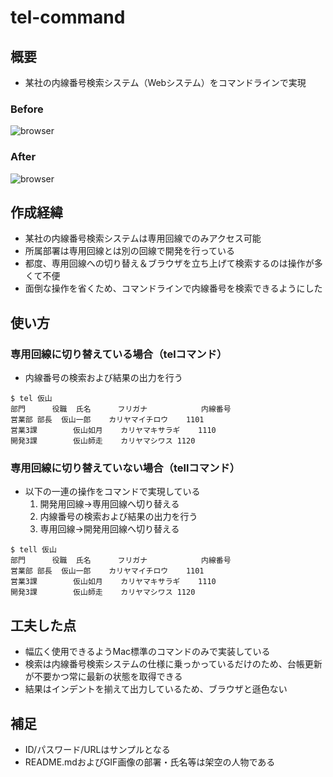 # tel-command

## 概要

- 某社の内線番号検索システム（Webシステム）をコマンドラインで実現

### Before

![browser](https://raw.github.com/wiki/fujisii/tel-command/images/browser.gif)

### After

![browser](https://raw.github.com/wiki/fujisii/tel-command/images/command.gif)

## 作成経緯

- 某社の内線番号検索システムは専用回線でのみアクセス可能
- 所属部署は専用回線とは別の回線で開発を行っている
- 都度、専用回線への切り替え＆ブラウザを立ち上げて検索するのは操作が多くて不便
- 面倒な操作を省くため、コマンドラインで内線番号を検索できるようにした

## 使い方

### 専用回線に切り替えている場合（telコマンド）

- 内線番号の検索および結果の出力を行う

```shell
$ tel 仮山
部門		役職	氏名		フリガナ			内線番号
営業部	部長	仮山一郎	カリヤマイチロウ	1101
営業3課		仮山如月	カリヤマキサラギ	1110
開発3課		仮山師走	カリヤマシワス	1120
```

### 専用回線に切り替えていない場合（tellコマンド）

- 以下の一連の操作をコマンドで実現している
	1. 開発用回線→専用回線へ切り替える
	2. 内線番号の検索および結果の出力を行う
	3. 専用回線→開発用回線へ切り替える

```shell
$ tell 仮山
部門		役職	氏名		フリガナ			内線番号
営業部	部長	仮山一郎	カリヤマイチロウ	1101
営業3課		仮山如月	カリヤマキサラギ	1110
開発3課		仮山師走	カリヤマシワス	1120
```

## 工夫した点

- 幅広く使用できるようMac標準のコマンドのみで実装している
- 検索は内線番号検索システムの仕様に乗っかっているだけのため、台帳更新が不要かつ常に最新の状態を取得できる
- 結果はインデントを揃えて出力しているため、ブラウザと遜色ない

## 補足

- ID/パスワード/URLはサンプルとなる
- README.mdおよびGIF画像の部署・氏名等は架空の人物である
